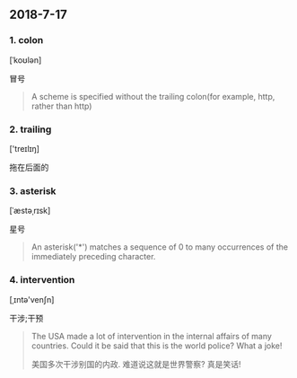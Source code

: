 ## 2018-7-17

### 1. colon

[ˈkoʊlən]

冒号

> A scheme is specified without the trailing colon(for example, http, rather than http)

### 2. trailing

 ['treɪlɪŋ]

拖在后面的

### 3. asterisk

 [ˈæstəˌrɪsk] 

星号

> An asterisk('*') matches a sequence of 0 to many occurrences of the immediately preceding character.

### 4. intervention

[ˌɪntə'venʃn]

干涉;干预

> The USA made a lot of intervention in the internal affairs of many countries. Could it be said that this is the world police? What a joke!
>
> 美国多次干涉别国的内政. 难道说这就是世界警察? 真是笑话!
